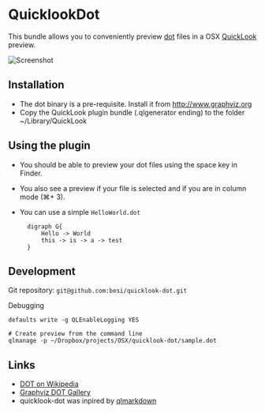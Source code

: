 QuicklookDot
============

This bundle allows you to conveniently preview [dot][dot] files in a OSX [QuickLook][QuickLook] preview.

![Screenshot](https://raw.github.com/besi/quicklook-dot/master/screenshot.png)

Installation
------------

- The dot binary is a pre-requisite. Install it from <http://www.graphviz.org>
- Copy the QuickLook plugin bundle (.qlgenerator ending) to the folder ~/Library/QuickLook


Using the plugin
----------------

- You should be able to preview your dot files using the space key in Finder.
- You also see a preview if your file is selected and if you are in column mode (⌘+ 3).
- You can use a simple `HelloWorld.dot`

		digraph G{
			Hello -> World
			this -> is -> a -> test
		}


Development
-----------

Git repository: `git@github.com:besi/quicklook-dot.git`
         
Debugging

	defaults write -g QLEnableLogging YES
	
	# Create preview from the command line
	qlmanage -p ~/Dropbox/projects/OSX/quicklook-dot/sample.dot


Links
-----

- [DOT on Wikipedia](http://en.wikipedia.org/wiki/DOT_language)
- [Graphviz DOT Gallery](http://graphviz.org/Gallery.php)
- quicklook-dot was inpired by [qlmarkdown](https://github.com/toland/qlmarkdown)

[dot]: http://en.wikipedia.org/wiki/DOT_language     
[QuickLook]: http://www.apple.com/macosx/what-is-macosx/quick-look.html                                                                 
